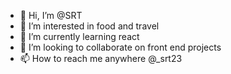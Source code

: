 - 👋 Hi, I’m @SRT
- 👀 I’m interested in food and travel
- 🌱 I’m currently learning react
- 💞️ I’m looking to collaborate on front end projects
- 📫 How to reach me anywhere @_srt23

<!---
SRT-23/SRT-23 is a ✨ special ✨ repository because its `README.md` (this file) appears on your GitHub profile.
You can click the Preview link to take a look at your changes.
--->
